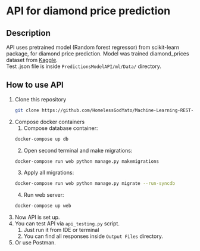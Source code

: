 # API for diamond price prediction

## Description

API uses pretrained model (Random forest regressor) from scikit-learn package,
for diamond price prediction. Model was trained diamond_prices dataset
from [Kaggle](https://www.kaggle.com/datasets/nancyalaswad90/diamonds-prices).  
Test .json file is inside ```PredictionsModelAPI/ml/Data/``` directory.

## How to use API

1. Clone this repository
    ```sh
   git clone https://github.com/HomelessGodYato/Machine-Learning-REST-API.git
   ```
2. Compose docker containers
    1. Compose database container:
    ```sh
    docker-compose up db
    ```
    2. Open second terminal and make migrations:
   ```sh
   docker-compose run web python manage.py makemigrations
   ```
    3. Apply all migrations:
   ```sh
   docker-compose run web python manage.py migrate --run-syncdb
   ```
    4. Run web server:
   ```sh
   docker-compose up web
   ```
3. Now API is set up.
4. You can test API via ```api_testing.py``` script.
   1. Just run it from IDE or terminal
   2. You can find all responses inside ```Output Files``` directory.
5. Or use Postman.

   